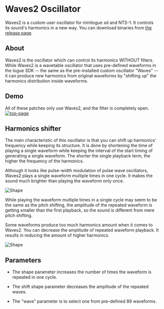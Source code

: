# Waves2 Oscillator

Waves2 is a custom user oscillator for minilogue xd and NTS-1.
It controls its sound's harmonics in a new way. 
You can download binaries from [the release page](https://github.com/boochow/waves2/releases).

## About

Waves2 is the oscillator which can control its harmonics WITHOUT filters. 
While Waves2 is a wavetable oscillator that uses pre-defined waveforms in the logue SDK -- the same as the pre-installed custom oscillator "Waves" --  it can produce new harmonics from original waveforms by "shifting up" the harmonics distribution inside waveforms. 

## Demo

All of these patches only use Waves2, and the filter is completely open.
[![top-page](http://img.youtube.com/vi/EVoXINcKjwU/0.jpg)](https://youtu.be/EVoXINcKjwU)

## Harmonics shifter

The main characteristic of this oscillator is that you can shift up harmonics' frequency while keeping its structure. It is done by shortening the time of playing a single waveform while keeping the interval of the start timing of generating a single waveform. The shorter the single playback term, the higher the frequency of the harmonics. 

Although it looks like pulse-width modulation of pulse wave oscillators, Waves2 plays a single waveform multiple times in one cycle. It makes the sound much brighter than playing the waveform only once.

![Shape](https://raw.githubusercontent.com/boochow/Waves2/images/waves2.gif)

While playing the waveform multiple times in a single cycle may seem to be the same as the pitch shifting, the amplitude of the repeated waveform is getting smaller than the first playback, so the sound is different from mere pitch shifting.

Some waveforms produce too much harmonics amount when it comes to Waves2. You can decrease the amplitude of repeated waveform playback. It results in reducing the amount of higher harmonics.

![Shape](https://raw.githubusercontent.com/boochow/Waves2/images/waves2-alt.gif)

## Parameters

- The shape parameter increases the number of times the waveform is repeated in one cycle.

- The shift shape parameter decreases the amplitude of the repeated waves.

- The "wave" parameter is to select one from pre-defined 89 waveforms.